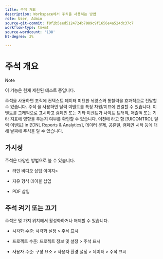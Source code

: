 ```yaml
---
title: 주석 개요
description: Workspace에서 주석을 사용하는 방법
role: User, Admin
source-git-commit: f8f2b5eed5124724b7889c9f1656e4a524dc37c7
workflow-type: tm+mt
source-wordcount: '138'
ht-degree: 3%

---
```


# 주석 개요

>[!NOTE]
>
>이 기능은 현재 제한된 테스트 중입니다.

주석을 사용하면 조직에 컨텍스트 데이터 미묘한 뉘앙스와 통찰력을 효과적으로 전달할 수 있습니다. 주석 을 사용하면 달력 이벤트를 특정 차원/지표에 연결할 수 있습니다. 이벤트를 그래픽으로 표시하고 캠페인 또는 기타 이벤트가 사이트 트래픽, 매출액 또는 기타 지표에 영향을 주는지 여부를 확인할 수 있습니다. 이전에 라고 함 [!UICONTROL 달력 이벤트] in [!DNL Reports & Analytics], 데이터 문제, 공휴일, 캠페인 시작 등에 대해 날짜에 주석을 달 수 있습니다.

## 가시성

주석은 다양한 방법으로 볼 수 있습니다.

* 라인 비디오 삽입 이미지>

* 자유 형식 테이블 삽입

* PDF 삽입

## 주석 켜기 또는 끄기

주석은 몇 가지 위치에서 활성화하거나 해제할 수 있습니다.

* 시각화 수준: 시각화 설정 > 주석 표시

* 프로젝트 수준: 프로젝트 정보 및 설정 > 주석 표시

* 사용자 수준: 구성 요소 > 사용자 환경 설정 > 데이터 > 주석 표시
